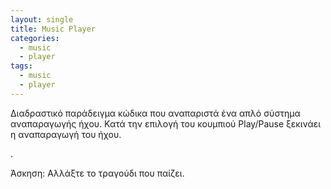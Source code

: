 ```yaml
---
layout: single
title: Music Player
categories:
  - music
  - player
tags:
  - music
  - player
---
```


Διαδραστικό παράδειγμα κώδικα που αναπαριστά ένα απλό σύστημα αναπαραγωγής ήχου. Κατά την επιλογή του κουμπιού Play/Pause ξεκινάει η αναπαραγωγή του ήχου. 

<p data-height="350" data-theme-id="17517" data-slug-hash="NWNRPyx" data-default-tab="result" data-user="p14papa1" class='codepen'> <a href='https://codepen.io/p14papa1/pen/NWNRPyx'>
  <script async src="//assets.codepen.io/assets/embed/ei.js"></script></a>.</p>
  
  Άσκηση: Αλλάξτε το τραγούδι που παίζει. 
